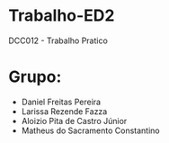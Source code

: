 # Trabalho-ED2
DCC012 - Trabalho Pratico
# Grupo:
- Daniel Freitas Pereira
- Larissa Rezende Fazza
- Aloizio Pita de Castro Júnior
- Matheus do Sacramento Constantino
